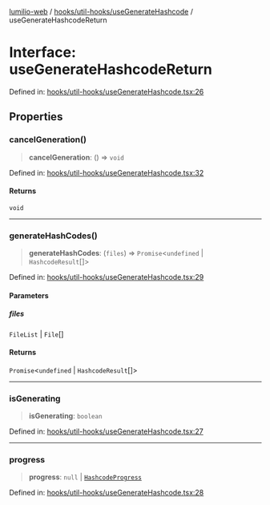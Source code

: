 [lumilio-web](../../../../modules.md) / [hooks/util-hooks/useGenerateHashcode](../index.md) / useGenerateHashcodeReturn

# Interface: useGenerateHashcodeReturn

Defined in: [hooks/util-hooks/useGenerateHashcode.tsx:26](https://github.com/EdwinZhanCN/Lumilio-Photos/blob/130ee90cd12122a0d6ac1018d6d9ee450974d021/web/src/hooks/util-hooks/useGenerateHashcode.tsx#L26)

## Properties

### cancelGeneration()

> **cancelGeneration**: () => `void`

Defined in: [hooks/util-hooks/useGenerateHashcode.tsx:32](https://github.com/EdwinZhanCN/Lumilio-Photos/blob/130ee90cd12122a0d6ac1018d6d9ee450974d021/web/src/hooks/util-hooks/useGenerateHashcode.tsx#L32)

#### Returns

`void`

***

### generateHashCodes()

> **generateHashCodes**: (`files`) => `Promise`\<`undefined` \| `HashcodeResult`[]\>

Defined in: [hooks/util-hooks/useGenerateHashcode.tsx:29](https://github.com/EdwinZhanCN/Lumilio-Photos/blob/130ee90cd12122a0d6ac1018d6d9ee450974d021/web/src/hooks/util-hooks/useGenerateHashcode.tsx#L29)

#### Parameters

##### files

`FileList` | `File`[]

#### Returns

`Promise`\<`undefined` \| `HashcodeResult`[]\>

***

### isGenerating

> **isGenerating**: `boolean`

Defined in: [hooks/util-hooks/useGenerateHashcode.tsx:27](https://github.com/EdwinZhanCN/Lumilio-Photos/blob/130ee90cd12122a0d6ac1018d6d9ee450974d021/web/src/hooks/util-hooks/useGenerateHashcode.tsx#L27)

***

### progress

> **progress**: `null` \| [`HashcodeProgress`](HashcodeProgress.md)

Defined in: [hooks/util-hooks/useGenerateHashcode.tsx:28](https://github.com/EdwinZhanCN/Lumilio-Photos/blob/130ee90cd12122a0d6ac1018d6d9ee450974d021/web/src/hooks/util-hooks/useGenerateHashcode.tsx#L28)

